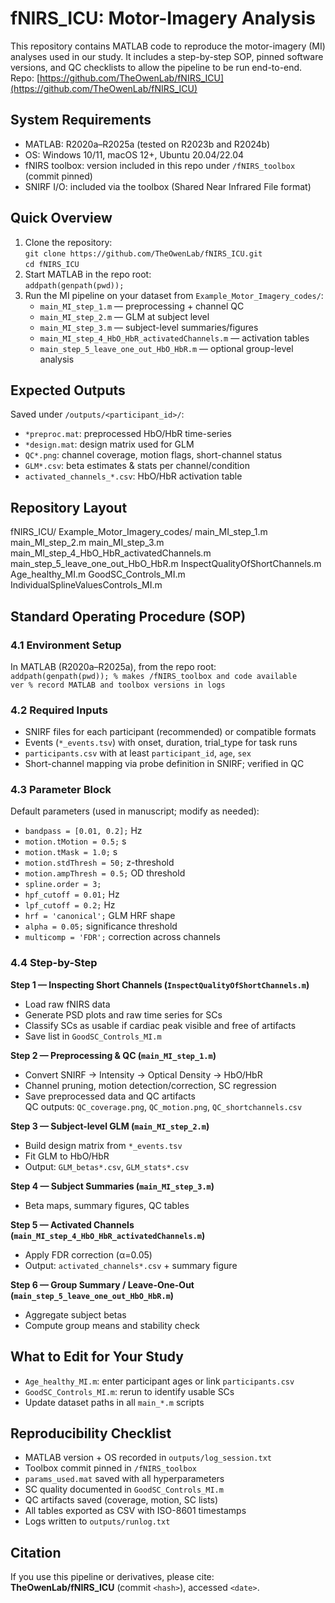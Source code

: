 # fNIRS_ICU: Motor-Imagery Analysis
This repository contains MATLAB code to reproduce the motor-imagery (MI) analyses used in our study. It includes a step-by-step SOP, pinned software versions, and QC checklists to allow the pipeline to be run end-to-end.
Repo: [https://github.com/TheOwenLab/fNIRS_ICU](https://github.com/TheOwenLab/fNIRS_ICU)

## System Requirements
- MATLAB: R2020a–R2025a (tested on R2023b and R2024b)  
- OS: Windows 10/11, macOS 12+, Ubuntu 20.04/22.04  
- fNIRS toolbox: version included in this repo under `/fNIRS_toolbox` (commit pinned)  
- SNIRF I/O: included via the toolbox (Shared Near Infrared File format)  

## Quick Overview
1. Clone the repository:  
   `git clone https://github.com/TheOwenLab/fNIRS_ICU.git`  
   `cd fNIRS_ICU`  
2. Start MATLAB in the repo root:  
   `addpath(genpath(pwd));`  
3. Run the MI pipeline on your dataset from `Example_Motor_Imagery_codes/`:  
   - `main_MI_step_1.m` — preprocessing + channel QC  
   - `main_MI_step_2.m` — GLM at subject level  
   - `main_MI_step_3.m` — subject-level summaries/figures  
   - `main_MI_step_4_HbO_HbR_activatedChannels.m` — activation tables  
   - `main_step_5_leave_one_out_HbO_HbR.m` — optional group-level analysis  

## Expected Outputs
Saved under `/outputs/<participant_id>/`:  
- `*preproc.mat`: preprocessed HbO/HbR time-series  
- `*design.mat`: design matrix used for GLM  
- `QC*.png`: channel coverage, motion flags, short-channel status  
- `GLM*.csv`: beta estimates & stats per channel/condition  
- `activated_channels_*.csv`: HbO/HbR activation table  

## Repository Layout

fNIRS_ICU/
Example_Motor_Imagery_codes/
main_MI_step_1.m
main_MI_step_2.m
main_MI_step_3.m
main_MI_step_4_HbO_HbR_activatedChannels.m
main_step_5_leave_one_out_HbO_HbR.m
InspectQualityOfShortChannels.m
Age_healthy_MI.m
GoodSC_Controls_MI.m
IndividualSplineValuesControls_MI.m


## Standard Operating Procedure (SOP)

### 4.1 Environment Setup
In MATLAB (R2020a–R2025a), from the repo root:  
`addpath(genpath(pwd)); % makes /fNIRS_toolbox and code available`  
`ver % record MATLAB and toolbox versions in logs`

### 4.2 Required Inputs
- SNIRF files for each participant (recommended) or compatible formats  
- Events (`*_events.tsv`) with onset, duration, trial_type for task runs  
- `participants.csv` with at least `participant_id`, `age`, `sex`  
- Short-channel mapping via probe definition in SNIRF; verified in QC  

### 4.3 Parameter Block
Default parameters (used in manuscript; modify as needed):  
- `bandpass = [0.01, 0.2];` Hz  
- `motion.tMotion = 0.5;` s  
- `motion.tMask = 1.0;` s  
- `motion.stdThresh = 50;` z-threshold  
- `motion.ampThresh = 0.5;` OD threshold  
- `spline.order = 3;`  
- `hpf_cutoff = 0.01;` Hz  
- `lpf_cutoff = 0.2;` Hz  
- `hrf = 'canonical';` GLM HRF shape  
- `alpha = 0.05;` significance threshold  
- `multicomp = 'FDR';` correction across channels  

### 4.4 Step-by-Step
**Step 1 — Inspecting Short Channels (`InspectQualityOfShortChannels.m`)**  
- Load raw fNIRS data  
- Generate PSD plots and raw time series for SCs  
- Classify SCs as usable if cardiac peak visible and free of artifacts  
- Save list in `GoodSC_Controls_MI.m`  

**Step 2 — Preprocessing & QC (`main_MI_step_1.m`)**  
- Convert SNIRF → Intensity → Optical Density → HbO/HbR  
- Channel pruning, motion detection/correction, SC regression  
- Save preprocessed data and QC artifacts  
QC outputs: `QC_coverage.png`, `QC_motion.png`, `QC_shortchannels.csv`  

**Step 3 — Subject-level GLM (`main_MI_step_2.m`)**  
- Build design matrix from `*_events.tsv`  
- Fit GLM to HbO/HbR  
- Output: `GLM_betas*.csv`, `GLM_stats*.csv`  

**Step 4 — Subject Summaries (`main_MI_step_3.m`)**  
- Beta maps, summary figures, QC tables  

**Step 5 — Activated Channels (`main_MI_step_4_HbO_HbR_activatedChannels.m`)**  
- Apply FDR correction (α=0.05)  
- Output: `activated_channels*.csv` + summary figure  

**Step 6 — Group Summary / Leave-One-Out (`main_step_5_leave_one_out_HbO_HbR.m`)**  
- Aggregate subject betas  
- Compute group means and stability check  

## What to Edit for Your Study
- `Age_healthy_MI.m`: enter participant ages or link `participants.csv`  
- `GoodSC_Controls_MI.m`: rerun to identify usable SCs  
- Update dataset paths in all `main_*.m` scripts  

## Reproducibility Checklist
- MATLAB version + OS recorded in `outputs/log_session.txt`  
- Toolbox commit pinned in `/fNIRS_toolbox`  
- `params_used.mat` saved with all hyperparameters  
- SC quality documented in `GoodSC_Controls_MI.m`  
- QC artifacts saved (coverage, motion, SC lists)  
- All tables exported as CSV with ISO-8601 timestamps  
- Logs written to `outputs/runlog.txt`  

## Citation
If you use this pipeline or derivatives, please cite:  
**TheOwenLab/fNIRS_ICU** (commit `<hash>`), accessed `<date>`.  

